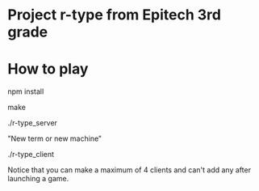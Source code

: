 # Project r-type from Epitech 3rd grade

# How to play

npm install

make

./r-type_server <port>

"New term or new machine"

./r-type_client <adress> <port>


Notice that you can make a maximum of 4 clients and can't add any after launching a game.
